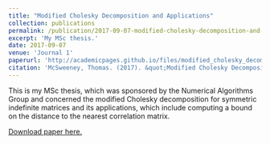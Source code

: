 ```yaml
---
title: "Modified Cholesky Decomposition and Applications"
collection: publications
permalink: /publication/2017-09-07-modified-cholesky-decomposition-and-applications
excerpt: 'My MSc thesis.'
date: 2017-09-07
venue: 'Journal 1'
paperurl: 'http://academicpages.github.io/files/modified_cholesky_decomposition_and_applications.pdf'
citation: 'McSweeney, Thomas. (2017). &quot;Modified Cholesky Decomposition and Applications.&quot; MSc Thesis.'
---
```

This is my MSc thesis, which was sponsored by the Numerical Algorithms Group and concerned the modified Cholesky decomposition for symmetric indefinite matrices and its applications, which include computing a bound on the distance to the nearest correlation matrix.

[Download paper here.](http://academicpages.github.io/files/modified_cholesky_decomposition_and_applications.pdf)
